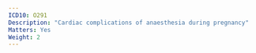 ```yaml
---
ICD10: O291
Description: "Cardiac complications of anaesthesia during pregnancy"
Matters: Yes
Weight: 2
---
```


